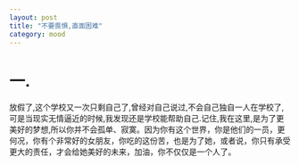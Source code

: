 ```yaml
---
layout: post
title: "不要畏惧,直面困难"
category: mood
---
```


# 一.
放假了,这个学校又一次只剩自己了,曾经对自己说过,不会自己独自一人在学校了,可是当现实无情逼近的时候,我发现还是学校能帮助自己.记住,我在这里,是为了更美好的梦想,所以你并不会孤单、寂寞。因为你有这个世界，你是他们的一员，更何况，你有个非常好的女朋友，你吃的这份苦，也是为了她，或者说，你只有承受更大的责任，才会给她美好的未来，加油，你不仅仅是一个人了。

